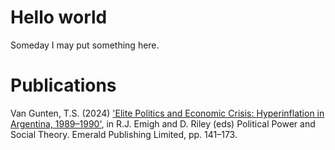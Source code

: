 # Hello world

Someday I may put something here.

# Publications

Van Gunten, T.S. (2024) ['Elite Politics and Economic Crisis: Hyperinflation in Argentina, 1989–1990'](https://doi.org/10.1108/S0198-871920240000041006), in R.J. Emigh and D. Riley (eds) Political Power and Social Theory. Emerald Publishing Limited, pp. 141–173.

